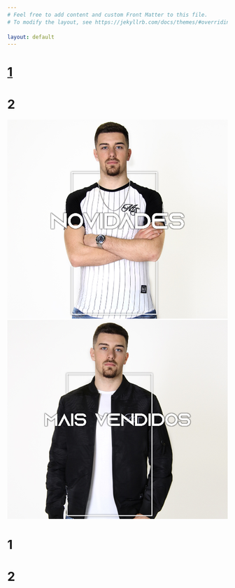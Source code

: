 ```yaml
---
# Feel free to add content and custom Front Matter to this file.
# To modify the layout, see https://jekyllrb.com/docs/themes/#overriding-theme-defaults

layout: default
---
```



<div class="wrapper">
  
  <div class="carousel">
    <div class="inner">
      <a href="{{ site.url }}/tshirts"><div class="slide active">
      	<h1>1</h1>
      </div></a>
<div class="slide">
        <h1>2</h1>
      </div>
    </div>
    <div class="arrow arrow-left"></div>
    <div class="arrow arrow-right"></div>
  </div>

</div>

<div class="wrapu">
<a href="{{ site.url }}/novo"><img class="banner2" src="/assets/images/novidade.jpg" alt="mens"></a><a href="{{ site.url }}/maisvendidos"><img class="banner3" src="/assets/images/maisvendidos.jpg" alt="mens"></a>
</div>

<div class="wrapper1">
  
  <div class="carousel1">
    <div class="inner">
      <div class="slide1 active">
        <h1>1</h1>
      </div>
      <div class="slide1">
        <h1>2</h1>
      </div>
    </div>
    <div class="arrow arrow-left"></div>
    <div class="arrow arrow-right"></div>
  </div>

</div>

